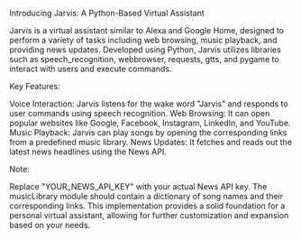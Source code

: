 Introducing Jarvis: A Python-Based Virtual Assistant

Jarvis is a virtual assistant similar to Alexa and Google Home, designed to perform a variety of tasks including web browsing, music playback, and providing news updates. Developed using Python, Jarvis utilizes libraries such as speech_recognition, webbrowser, requests, gtts, and pygame to interact with users and execute commands.

Key Features:

Voice Interaction: Jarvis listens for the wake word "Jarvis" and responds to user commands using speech recognition.
Web Browsing: It can open popular websites like Google, Facebook, Instagram, LinkedIn, and YouTube.
Music Playback: Jarvis can play songs by opening the corresponding links from a predefined music library.
News Updates: It fetches and reads out the latest news headlines using the News API.

Note:

Replace "YOUR_NEWS_API_KEY" with your actual News API key.
The musicLibrary module should contain a dictionary of song names and their corresponding links.
This implementation provides a solid foundation for a personal virtual assistant, allowing for further customization and expansion based on your needs.
